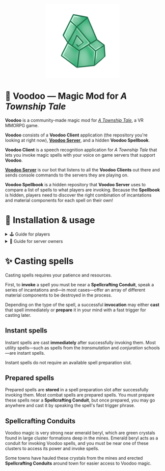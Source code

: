 <p align="center">
  <img width="240" src="./src/ui/images/Voodoo.png" alt="Voodoo Logo" />
</p>

# 🔮 Voodoo — Magic Mod for _A Township Tale_

**Voodoo** is a community-made magic mod for [_A Township Tale_](https://townshiptale.com/), a VR MMORPG game.

**Voodoo** consists of a **Voodoo Client** application (the repository you're looking at right now), [**Voodoo Server**](https://github.com/mdingena/att-voodoo-server), and a hidden **Voodoo Spellbook**.

**Voodoo Client** is a speech recognition application for _A Township Tale_ that lets you invoke magic spells with your voice on game servers that support **Voodoo**.

[**Voodoo Server**](https://github.com/mdingena/att-voodoo-server) is our bot that listens to all the **Voodoo Clients** out there and sends console commands to the servers they are playing on.

**Voodoo Spellbook** is a hidden repository that **Voodoo Server** uses to compare a list of spells to what players are invoking. Because the **Spellbook** is hidden, players need to discover the right combination of incantations and material components for each spell on their own!

# 🚀 Installation & usage

<details>
<summary>🕹️ Guide for players</summary>

🚧 Installation details unknown yet. Stay tuned for future updates.

See [Casting spells](#-casting-spells) for details on how to use Voodoo magic.

</details>

<details>
<summary>🧰 Guide for server owners</summary>

Adding Voodoo to your server is really easy!

1. Open your Alta Launcher.
1. Open your server group panel in the right sidebar.
1. At the bottom of the sidebar, invite **`Voodoo Mod`** to join your server group.
1. **Voodoo Mod** will accept your invite immediately. Click your server group icon again to refresh your members list.
1. Find **Voodoo Mod** in your members list and click the <kbd>Make Moderator</kbd> button.
1. (optional) Place a **Spellcrafting Conduit** (`Green_Crystal_cluster_03` prefab) somewhere in town. You may skip this step, forcing players to invoke their spells in the crystal layers of the mines. Make sure players are able to stand within 4 meters of the conduit.

Our bot will connect to your server automatically and your players will now be able to use Voodoo on your server.

### Who is **Voodoo Mod**?

**Voodoo Mod** is our bot account, and will show up in your server group members list with a `BOT` label. It's an account that allows **Voodoo Mod** to connect to servers as a player with a moderator role, which is required to let bots send console commands.

### Why does **Voodoo Mod** need moderator privileges?

**Voodoo Mod** needs to have the correct privileges to enable sending console commands to your server. By default, server groups have a Moderator role that has console privileges. If **Voodoo Mod** cannot send console commands, players will not be able to use Voodoo magic.

### What sort of console commands does **Voodoo Mod** send to my server?

Players will not be able to dictate which console commands are sent to your server. Players using Voodoo can only send predefined requests to our bot, which translates the request to the actual console commands. These commands are used to **spawn** and **destroy** items on your server, but only items stored in the player's inventory are destroyed. This happens when players cast a spell that requires material components to be stored in their belt slots.

Generally speaking, players will not be able to create a high volume of items out of thin air. Voodoo spells require material components, so to create new items, other items must be consumed first. This greatly reduces the rate at which players can potentially spam your server with items.

| ℹ️  | Please [create a new issue](https://github.com/mdingena/att-voodoo/issues/new) if you're having problems with players abusing the system. |
| --- | ----------------------------------------------------------------------------------------------------------------------------------------- |

</details>

# ✨ Casting spells

Casting spells requires your patience and resources.

First, to **invoke** a spell you must be near a **Spellcrafting Conduit**, speak a series of incantations and—in most cases—offer an array of different material components to be destroyed in the process.

Depending on the type of the spell, a successful **invocation** may either **cast** that spell immediately or **prepare** it in your mind with a fast trigger for casting later.

## Instant spells

Instant spells are cast **immediately** after successfully invoking them. Most utility spells—such as spells from the _transmutation_ and _conjuration_ schools—are instant spells.

Instant spells do not require an available spell preparation slot.

## Prepared spells

Prepared spells are **stored** in a spell preparation slot after successfully invoking them. Most combat spells are prepared spells. You must prepare these spells near a **Spellcrafting Conduit**, but once prepared, you may go anywhere and cast it by speaking the spell's fast trigger phrase.

## Spellcrafting Conduits

Voodoo magic is very strong near emerald beryl, which are green crystals found in large cluster formations deep in the mines. Emerald beryl acts as a conduit for invoking Voodoo spells, and you must be near one of these clusters to access its power and invoke spells.

Some towns have hauled these crystals from the mines and erected **Spellcrafting Conduits** around town for easier access to Voodoo magic.

